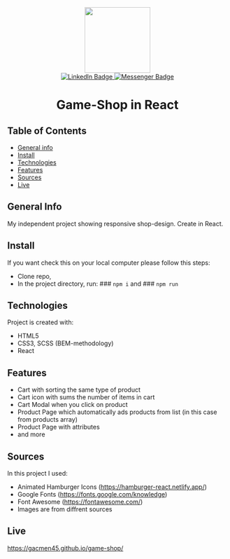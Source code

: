 <div align="center">
  <img src="https://media4.giphy.com/media/M9kgjEsLG6LMbYC9dl/giphy.gif?cid=ecf05e47lhf5yvp8z16kerd354beyo5e6fxfuk0mftzb1212&rid=giphy.gif&ct=g" width="150"/>
  <div id="badges">
  <a href="https://www.linkedin.com/in/marek-gacek">
    <img src="https://img.shields.io/badge/LinkedIn-blue?style=for-the-badge&logo=linkedin&logoColor=white" alt="LinkedIn Badge"/>
  </a>
    <a href="https://m.me/marek.gacek.9465">
    <img src="https://img.shields.io/badge/Messenger-white?style=for-the-badge&logo=messenger&logoColor=blue" alt="Messenger Badge"/>
  </a> 
  </div>



# Game-Shop in React

<div align="left">

## Table of Contents
* [General info](#general-info)
* [Install](#install)
* [Technologies](#technologies)
* [Features](#features)
* [Sources](#sources)
* [Live](#live)

## General Info
My independent project showing responsive shop-design. Create in React.

## Install
If you want check this on your local computer please follow this steps:
* Clone repo,
* In the project directory, run: ### `npm i` and ### `npm run`


## Technologies
Project is created with:
* HTML5
* CSS3, SCSS (BEM-methodology)
* React

## Features

* Cart with sorting the same type of product
* Cart icon with sums the number of items in cart
* Cart Modal when you click on product
* Product Page which automatically ads products from list (in this case from products array)
* Product Page with attributes
* and more

## Sources
In this project I used:

* Animated Hamburger Icons (https://hamburger-react.netlify.app/)
* Google Fonts (https://fonts.google.com/knowledge)
* Font Awesome (https://fontawesome.com/)
* Images are from diffrent sources

## Live
https://gacmen45.github.io/game-shop/

</div>

